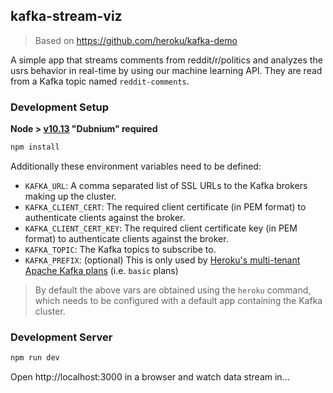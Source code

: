 ## kafka-stream-viz

> Based on https://github.com/heroku/kafka-demo

A simple app that streams comments from reddit/r/politics and analyzes the usrs behavior in real-time by using our machine learning API. They are read from a Kafka topic named `reddit-comments`.

### Development Setup

**Node > [v10.13](https://nodejs.org/dist/v10.13.0/docs/api/) "Dubnium" required**

```sh
npm install
```

Additionally these environment variables need to be defined:

- `KAFKA_URL`: A comma separated list of SSL URLs to the Kafka brokers making up the cluster.
- `KAFKA_CLIENT_CERT`: The required client certificate (in PEM format) to authenticate clients against the broker.
- `KAFKA_CLIENT_CERT_KEY`: The required client certificate key (in PEM format) to authenticate clients against the broker.
- `KAFKA_TOPIC`: The Kafka topics to subscribe to.
- `KAFKA_PREFIX`: (optional) This is only used by [Heroku's multi-tenant Apache Kafka plans](https://devcenter.heroku.com/articles/multi-tenant-kafka-on-heroku) (i.e. `basic` plans)

> By default the above vars are obtained using the `heroku` command, which needs to be configured with a default app containing the Kafka cluster.

### Development Server

```sh
npm run dev
```

Open http://localhost:3000 in a browser and watch data stream in...
